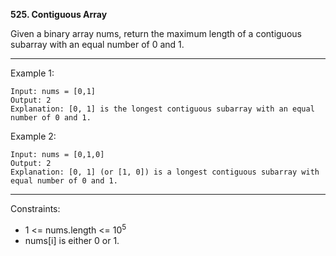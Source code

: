**525. Contiguous Array**

Given a binary array nums, return the maximum length of a contiguous subarray with an equal number of 0 and 1.

*** 

Example 1:
```
Input: nums = [0,1]
Output: 2
Explanation: [0, 1] is the longest contiguous subarray with an equal number of 0 and 1.
```
Example 2:
```
Input: nums = [0,1,0]
Output: 2
Explanation: [0, 1] (or [1, 0]) is a longest contiguous subarray with equal number of 0 and 1.
``` 
***
Constraints:

- 1 <= nums.length <= 10<sup>5</sup>
- nums[i] is either 0 or 1.